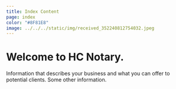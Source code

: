 ```yaml
---
title: Index Content
page: index
color: "#8F81E8"
image: ../../../static/img/received_352240812754032.jpeg
---
```

# Welcome to HC Notary.

Information that describes your business and what you can offer to potential clients. Some other information.